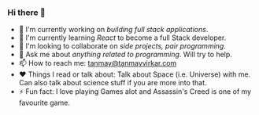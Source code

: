 ### Hi there 👋

- 🔭 I'm currently working on _building full stack applications_.
- 🌱 I'm currently learning _React_ to become a full Stack developer.
- 👯 I'm looking to collaborate on _side projects, pair programming_.
- 💬 Ask me about *anything related to programming*. Will try to help.
- 📫 How to reach me: tanmay@tanmayvirkar.com
- :heart: Things I read or talk about: Talk about Space (i.e. Universe) with me. Can also talk about science stuff if you are more into that.
- ⚡ Fun fact: I love playing Games alot and Assassin's Creed is one of my favourite game.
